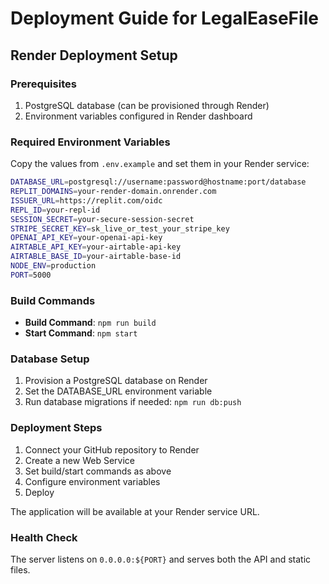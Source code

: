 # Deployment Guide for LegalEaseFile

## Render Deployment Setup

### Prerequisites
1. PostgreSQL database (can be provisioned through Render)
2. Environment variables configured in Render dashboard

### Required Environment Variables
Copy the values from `.env.example` and set them in your Render service:

```bash
DATABASE_URL=postgresql://username:password@hostname:port/database
REPLIT_DOMAINS=your-render-domain.onrender.com
ISSUER_URL=https://replit.com/oidc
REPL_ID=your-repl-id
SESSION_SECRET=your-secure-session-secret
STRIPE_SECRET_KEY=sk_live_or_test_your_stripe_key
OPENAI_API_KEY=your-openai-api-key
AIRTABLE_API_KEY=your-airtable-api-key
AIRTABLE_BASE_ID=your-airtable-base-id
NODE_ENV=production
PORT=5000
```

### Build Commands
- **Build Command**: `npm run build`
- **Start Command**: `npm start`

### Database Setup
1. Provision a PostgreSQL database on Render
2. Set the DATABASE_URL environment variable
3. Run database migrations if needed: `npm run db:push`

### Deployment Steps
1. Connect your GitHub repository to Render
2. Create a new Web Service
3. Set build/start commands as above
4. Configure environment variables
5. Deploy

The application will be available at your Render service URL.

### Health Check
The server listens on `0.0.0.0:${PORT}` and serves both the API and static files.